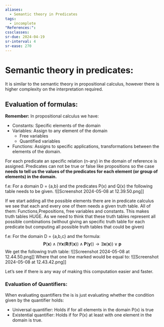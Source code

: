 ```yaml
---
aliases:
  - Semantic theory in Predicates
tags:
  - incomplete
"References:": 
cssclasses: 
sr-due: 2024-04-19
sr-interval: 4
sr-ease: 270
---
```

# Semantic theory in predicates: 

It is similar to the semantic theory in propositional calculus, however there is higher complexity on the interpretation required. 

## Evaluation of formulas:

**Remember:** In propositional calculus we have: 
+ Constants: Specific elements of the domain 
+ Variables: Assign to any element of the domain 
	+ Free variables
	+ Quantified variables
+ Functions: Assigns to specific applications, transformations between the elements of the domain. 

For each predicate an specific relation (n-ary) in the domain of reference is assigned. Predicates can not be true or false like propositions so the case **needs to tell us the values of the predicates for each element (or group of elements) in the domain.** 

f.e: 
	 For a domain D = {a,b} and the predicates P(x) and Q(x) the following table needs to be given.
	 ![[Screenshot 2024-05-08 at 12.39.50.png]]

If we start adding all the possible elements there are in predicate calculus we see that each and every one of them needs a given truth table. All of them: Functions,Prepositions, free variables and constants. This makes truth tables HUGE. As we need to think that these truth tables represent all possible combinations (without giving an specific truth table for each predicate but computing all possible truth tables that could be given)

f.e: 
	For the domain D = {a,b,c} and the formula: 
	$$
		\mathbf{P}(\mathbf{x}) \wedge(\forall \mathbf{x}(\mathbf{R}(\mathbf{f}(\mathbf{x})) \wedge \mathbf{P}(\mathbf{y})) \rightarrow \exists \mathbf{x}(\mathbf{x})) \vee \mathbf{p}
	$$
	We get the following truth table: 
	![[Screenshot 2024-05-08 at 12.44.50.png]]
	Where that one line marked would be equal to: 
	![[Screenshot 2024-05-08 at 12.43.42.png]]

Let’s see if there is any way of making this computation easier and faster.

### Evaluation of Quantifiers: 


When evaluating quantifiers the is is just evaluating whether the condition given by the quantifier holds: 
+ Universal quantifier: Holds if for all elements in the domain P(x) is true
+ Existential quantifier: Holds if for P(x) at least with one element in the domain is true.



